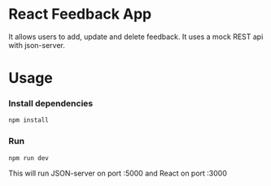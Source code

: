 # React Feedback App

It allows users to add, update and delete feedback. It uses a mock REST api with json-server.


# Usage

### Install dependencies

```bash
npm install
```

### Run

```bash
npm run dev
```

This will run JSON-server on port :5000 and React on port :3000

